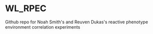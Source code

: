 # WL_RPEC
Github repo for Noah Smith's and Reuven Dukas's reactive phenotype environment correlation experiments
